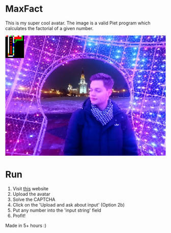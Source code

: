 # MaxFact
This is my super cool avatar.
The image is a valid Piet program which calculates the factorial of a given number.

![MaxFact](https://raw.githubusercontent.com/maxt86/MaxFact/main/MaxFact.png)

# Run
1. Visit [this](https://www.bertnase.de/npiet/npiet-execute.php) website
2. Upload the avatar
3. Solve the CAPTCHA
4. Click on the 'Upload and ask about input' (Option 2b)
5. Put any number into the 'input string' field
6. Profit!

Made in 5+ hours :)
